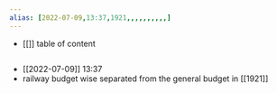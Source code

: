 ```yaml
---
alias: [2022-07-09,13:37,1921,,,,,,,,,,]
---
```

- [[]]
table of content
```toc
```

- [[2022-07-09]] 13:37
- railway budget wise separated from the general budget in [[1921]]